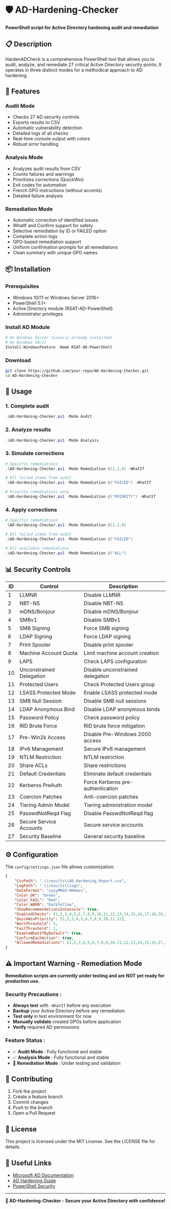 # 🛡️ AD-Hardening-Checker

**PowerShell script for Active Directory hardening audit and remediation**

## 📋 Description

HardenADCheck is a comprehensive PowerShell tool that allows you to audit, analyze, and remediate 27 critical Active Directory security points. It operates in three distinct modes for a methodical approach to AD hardening.

## 🚀 Features

### **Audit Mode**
- Checks 27 AD security controls
- Exports results to CSV
- Automatic vulnerability detection
- Detailed logs of all checks
- Real-time console output with colors
- Robust error handling

### **Analysis Mode**
- Analyzes audit results from CSV
- Counts failures and warnings
- Prioritizes corrections (QuickWin)
- Exit codes for automation
- French GPO instructions (without accents)
- Detailed failure analysis

### **Remediation Mode**
- Automatic correction of identified issues
- WhatIf and Confirm support for safety
- Selective remediation by ID or FAILED option
- Complete action logs
- GPO-based remediation support
- Uniform confirmation prompts for all remediations
- Clean summary with unique GPO names

## 📦 Installation

### Prerequisites
- Windows 10/11 or Windows Server 2016+
- PowerShell 5.1+
- Active Directory module (RSAT-AD-PowerShell)
- Administrator privileges

### Install AD Module
```powershell
# On Windows Server (usually already installed)
# On Windows 10/11
Install-WindowsFeature -Name RSAT-AD-PowerShell
```

### Download
```bash
git clone https://github.com/your-repo/AD-Hardening-Checker.git
cd AD-Hardening-Checker
```

## 🎯 Usage

### 1. Complete audit
```powershell
.\AD-Hardening-Checker.ps1 -Mode Audit
```

### 2. Analyze results
```powershell
.\AD-Hardening-Checker.ps1 -Mode Analysis
```

### 3. Simulate corrections
```powershell
# Specific remediations
.\AD-Hardening-Checker.ps1 -Mode Remediation @(1,2,8) -WhatIf

# All failed items from audit
.\AD-Hardening-Checker.ps1 -Mode Remediation @("FAILED") -WhatIf

# Priority remediations only
.\AD-Hardening-Checker.ps1 -Mode Remediation @("PRIORITY") -WhatIf
```

### 4. Apply corrections
```powershell
# Specific remediations
.\AD-Hardening-Checker.ps1 -Mode Remediation @(1,2,8)

# All failed items from audit
.\AD-Hardening-Checker.ps1 -Mode Remediation @("FAILED")

# All available remediations
.\AD-Hardening-Checker.ps1 -Mode Remediation @("ALL")
```

## 📊 Security Controls

| ID | Control                  | Description                       |
|----|--------------------------|-----------------------------------|
|  1 | LLMNR                    | Disable LLMNR                     |
|  2 | NBT-NS                   | Disable NBT-NS                    |
|  3 | mDNS/Bonjour             | Disable mDNS/Bonjour              |
|  4 | SMBv1                    | Disable SMBv1                     |
|  5 | SMB Signing              | Force SMB signing                 |
|  6 | LDAP Signing             | Force LDAP signing                |
|  7 | Print Spooler            | Disable print spooler             |
|  8 | Machine Account Quota    | Limit machine account creation    |
|  9 | LAPS                     | Check LAPS configuration          |
| 10 | Unconstrained Delegation | Disable unconstrained delegation  |
| 11 | Protected Users          | Check Protected Users group       |
| 12 | LSASS Protected Mode     | Enable LSASS protected mode       |
| 13 | SMB Null Session         | Disable SMB null sessions         |
| 14 | LDAP Anonymous Bind      | Disable LDAP anonymous binds      |
| 15 | Password Policy          | Check password policy             |
| 16 | RID Brute Force          | RID brute force mitigation        |
| 17 | Pre-Win2k Access         | Disable Pre-Windows 2000 access   |
| 18 | IPv6 Management          | Secure IPv6 management            |
| 19 | NTLM Restriction         | NTLM restriction                  |
| 20 | Share ACLs               | Share restrictions                |
| 21 | Default Credentials      | Eliminate default credentials     |
| 22 | Kerberos PreAuth         | Force Kerberos pre-authentication |
| 23 | Coercion Patches         | Anti-coercion patches             |
| 24 | Tiering Admin Model      | Tiering administration model      |
| 25 | PasswdNotReqd Flag       | Disable PasswdNotReqd flag        |
| 26 | Secure Service Accounts  | Secure service accounts           |
| 27 | Security Baseline        | General security baseline         |

## ⚙️ Configuration

The `config/settings.json` file allows customization:

```json
{
    "CsvPath": ".\\results\\AD_Hardening_Report.csv",
    "LogPath": ".\\results\\logs",
    "DateFormat": "yyyyMMdd-HHmmss",
    "Color_OK": "Green",
    "Color_FAIL": "Red",
    "Color_WARN": "DarkYellow",
    "ShowRecommendationsInConsole": true,
    "EnabledChecks": [1,2,3,4,5,6,7,8,9,10,11,12,13,14,15,16,17,18,19,20,21,22,23,24,25,26,27],
    "QuickWinPriority": [1,2,3,4,5,6,7,8,9,10,11,12],
    "WarnThreshold": 5,
    "FailThreshold": 1,
    "EnableWhatIfByDefault": true,
    "ConfirmEachAction": true,
    "AllowedRemediations": [1,2,3,4,5,6,7,8,9,10,11,12,13,14,15,16,17,18,19,20,21,22,23,24,25,26,27]
}
```
## ⚠️ Important Warning - Remediation Mode

**Remediation scripts are currently under testing and are NOT yet ready for production use.**

### Security Precautions :
- **Always test** with `-WhatIf` before any execution
- **Backup** your Active Directory before any remediation  
- **Test only** in test environment for now
- **Manually validate** created GPOs before application
- **Verify** required AD permissions

### Feature Status :
- ✅ **Audit Mode** : Fully functional and stable
- ✅ **Analysis Mode** : Fully functional and stable
- 🚧 **Remediation Mode** : Under testing and validation

## 🤝 Contributing

1. Fork the project
2. Create a feature branch
3. Commit changes
4. Push to the branch
5. Open a Pull Request

## 📄 License

This project is licensed under the MIT License. See the LICENSE file for details.

## 🔗 Useful Links

- [Microsoft AD Documentation](https://docs.microsoft.com/en-us/windows-server/identity/ad-ds/)
- [AD Hardening Guide](https://docs.microsoft.com/en-us/windows-server/identity/ad-ds/plan/security-best-practices/)
- [PowerShell Security](https://docs.microsoft.com/en-us/powershell/scripting/security/)

---

**🎯 AD-Hardening-Checker - Secure your Active Directory with confidence!**
